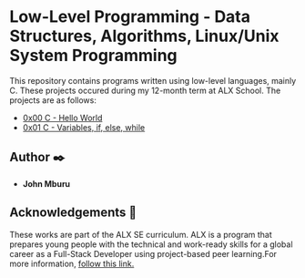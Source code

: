 # Low-Level Programming - Data Structures, Algorithms, Linux/Unix System Programming

This repository contains programs written using low-level languages, mainly C. These projects occured during my 12-month term at ALX School. The projects are as follows:
<ul>
<li>
<a href="https://github.com/mburuxx/alx-low_level_programming/tree/master/0x00-hello_world"> 0x00 C - Hello World </a>
</li>
<li>
<a href="https://github.com/mburuxx/alx-low_level_programming/tree/master/0x01-variables_if_else_while"> 0x01 C - Variables, if, else, while </a>
</li>
</ul>

## Author :black_nib:
<ul>
<li> <b>John Mburu</b> </li>
</ul>

## Acknowledgements :pray:
These works are part of the ALX SE curriculum. ALX is a program that prepares young people with the technical and work-ready skills for a global career as a Full-Stack Developer using project-based peer learning.For more information, <a href= "https://www.alxafrica.com/"> follow this link. </a>
